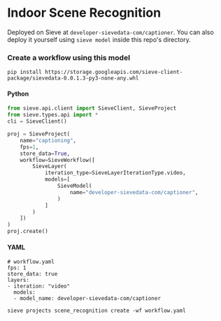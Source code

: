 # Indoor Scene Recognition

Deployed on Sieve at `developer-sievedata-com/captioner`. You can also deploy it yourself using `sieve model` inside this repo's directory.

### Create a workflow using this model

`pip install https://storage.googleapis.com/sieve-client-package/sievedata-0.0.1.3-py3-none-any.whl`

#### Python
```Python
from sieve.api.client import SieveClient, SieveProject
from sieve.types.api import *
cli = SieveClient()

proj = SieveProject(
    name="captioning",
    fps=1,
    store_data=True,
    workflow=SieveWorkflow([
        SieveLayer(
            iteration_type=SieveLayerIterationType.video,
            models=[
                SieveModel(
                    name="developer-sievedata-com/captioner",
                )
            ]
        )
    ])
)
proj.create()
```

#### YAML
```
# workflow.yaml
fps: 1
store_data: true
layers:
- iteration: "video"
  models: 
  - model_name: developer-sievedata-com/captioner
```
`sieve projects scene_recognition create -wf workflow.yaml`
